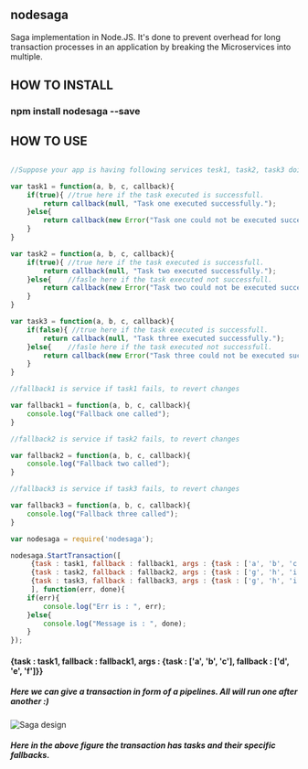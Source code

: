 ## nodesaga
Saga implementation in Node.JS. It's done to prevent overhead for long transaction processes in an application by breaking the Microservices into multiple.

## HOW TO INSTALL
### npm install nodesaga --save

## HOW TO USE

```javascript

//Suppose your app is having following services tesk1, task2, task3 doing different different operations

var task1 = function(a, b, c, callback){
	if(true){ //true here if the task executed is successfull.
		return callback(null, "Task one executed successfully.");
	}else{
		return callback(new Error("Task one could not be executed successfully."), null);
	}
}

var task2 = function(a, b, c, callback){
	if(true){ //true here if the task executed is successfull.
		return callback(null, "Task two executed successfully.");
	}else{    //fasle here if the task executed not successfull.
		return callback(new Error("Task two could not be executed successfully."), null);
	}
}

var task3 = function(a, b, c, callback){
	if(false){ //true here if the task executed is successfull.
		return callback(null, "Task three executed successfully.");
	}else{    //fasle here if the task executed not successfull.
		return callback(new Error("Task three could not be executed successfully."), null);
	}
}

//fallback1 is service if task1 fails, to revert changes

var fallback1 = function(a, b, c, callback){
	console.log("Fallback one called");
}

//fallback2 is service if task2 fails, to revert changes

var fallback2 = function(a, b, c, callback){
	console.log("Fallback two called");
}

//fallback3 is service if task3 fails, to revert changes

var fallback3 = function(a, b, c, callback){
	console.log("Fallback three called");
}

var nodesaga = require('nodesaga');

nodesaga.StartTransaction([
	 {task : task1, fallback : fallback1, args : {task : ['a', 'b', 'c'], fallback : ['d', 'e', 'f']}},
	 {task : task2, fallback : fallback2, args : {task : ['g', 'h', 'i'], fallback : ['j', 'k', 'l']}},
	 {task : task3, fallback : fallback3, args : {task : ['g', 'h', 'i'], fallback : ['j', 'k', 'l']}}
	 ], function(err, done){
	if(err){
		console.log("Err is : ", err);
	}else{
		console.log("Message is : ", done);
	}
});

```


#### {task : task1, fallback : fallback1, args : {task : ['a', 'b', 'c'], fallback : ['d', 'e', 'f']}}
##### Here we can give a transaction in form of a pipelines. All will run one after another :)

![Saga design](https://cdn-images-1.medium.com/max/1600/1*2iJ9L9-PxPU8cT1tRH2VPA.png)

##### Here in the above figure the transaction has tasks and their specific fallbacks. 